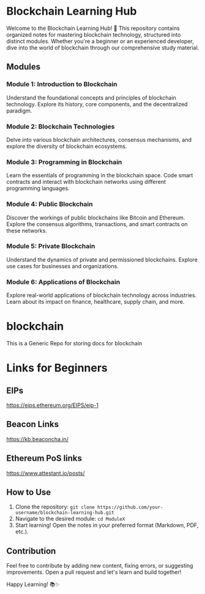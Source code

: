 # Blockchain Learning Hub

Welcome to the Blockchain Learning Hub! 🚀 This repository contains organized notes for mastering blockchain technology, structured into distinct modules. Whether you're a beginner or an experienced developer, dive into the world of blockchain through our comprehensive study material.

## Modules

### Module 1: Introduction to Blockchain
Understand the foundational concepts and principles of blockchain technology. Explore its history, core components, and the decentralized paradigm.

### Module 2: Blockchain Technologies
Delve into various blockchain architectures, consensus mechanisms, and explore the diversity of blockchain ecosystems.

### Module 3: Programming in Blockchain
Learn the essentials of programming in the blockchain space. Code smart contracts and interact with blockchain networks using different programming languages.

### Module 4: Public Blockchain
Discover the workings of public blockchains like Bitcoin and Ethereum. Explore the consensus algorithms, transactions, and smart contracts on these networks.

### Module 5: Private Blockchain
Understand the dynamics of private and permissioned blockchains. Explore use cases for businesses and organizations.

### Module 6: Applications of Blockchain
Explore real-world applications of blockchain technology across industries. Learn about its impact on finance, healthcare, supply chain, and more.

# blockchain
This is a Generic Repo for storing docs for blockchain

# Links for Beginners
## EIPs
https://eips.ethereum.org/EIPS/eip-1
## Beacon Links
https://kb.beaconcha.in/
## Ethereum PoS links
https://www.attestant.io/posts/


## How to Use

1. Clone the repository: `git clone https://github.com/your-username/blockchain-learning-hub.git`
2. Navigate to the desired module: `cd ModuleX`
3. Start learning! Open the notes in your preferred format (Markdown, PDF, etc.).

## Contribution

Feel free to contribute by adding new content, fixing errors, or suggesting improvements. Open a pull request and let's learn and build together!

Happy Learning! 📚✨

